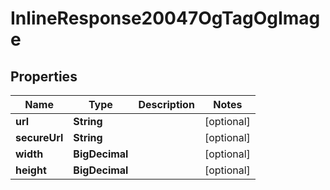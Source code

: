 

# InlineResponse20047OgTagOgImage


## Properties

Name | Type | Description | Notes
------------ | ------------- | ------------- | -------------
**url** | **String** |  |  [optional]
**secureUrl** | **String** |  |  [optional]
**width** | **BigDecimal** |  |  [optional]
**height** | **BigDecimal** |  |  [optional]



